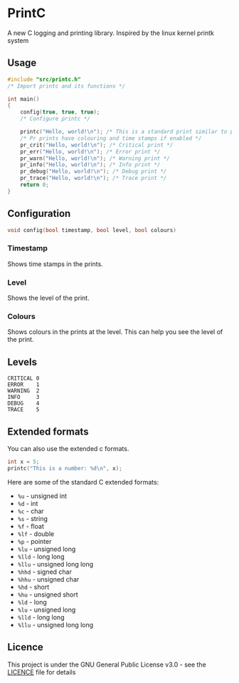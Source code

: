 # PrintC

A new C logging and printing library. Inspired by the linux kernel printk system

## Usage

```c
#include "src/printc.h"
/* Import printc and its functions */

int main()
{
    config(true, true, true);
    /* Configure printc */

    printc("Hello, world!\n"); /* This is a standard print similar to printf and printk in the linux kernel */
    /* Pr prints have colouring and time stamps if enabled */
    pr_crit("Hello, world!\n"); /* Critical print */
    pr_err("Hello, world!\n"); /* Error print */
    pr_warn("Hello, world!\n"); /* Warning print */
    pr_info("Hello, world!\n"); /* Info print */
    pr_debug("Hello, world!\n"); /* Debug print */
    pr_trace("Hello, world!\n"); /* Trace print */
    return 0;
}
```

## Configuration

```c
void config(bool timestamp, bool level, bool colours)
```

### Timestamp

Shows time stamps in the prints.

### Level

Shows the level of the print.

### Colours

Shows colours in the prints at the level. This can help you see the level of the print.

## Levels

```
CRITICAL 0
ERROR    1
WARNING  2
INFO     3
DEBUG    4
TRACE    5
```

## Extended formats

You can also use the extended c formats.

```c
int x = 5;
printc("This is a number: %d\n", x);
```

Here are some of the standard C extended formats:

-   `%u` - unsigned int
-   `%d` - int
-   `%c` - char
-   `%s` - string
-   `%f` - float
-   `%lf` - double
-   `%p` - pointer
-   `%lu` - unsigned long
-   `%lld` - long long
-   `%llu` - unsigned long long
-   `%hhd` - signed char
-   `%hhu` - unsigned char
-   `%hd` - short
-   `%hu` - unsigned short
-   `%ld` - long
-   `%lu` - unsigned long
-   `%lld` - long long
-   `%llu` - unsigned long long

## Licence

This project is under the GNU General Public License v3.0 - see the [LICENCE](LICENCE) file for details
